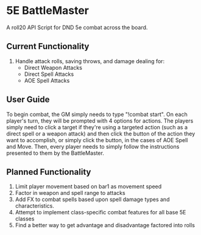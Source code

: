 # 5E BattleMaster
A roll20 API Script for DND 5e combat across the board.

## Current Functionality
1. Handle attack rolls, saving throws, and damage dealing for:
    * Direct Weapon Attacks
    * Direct Spell Attacks
    * AOE Spell Attacks

## User Guide
To begin combat, the GM simply needs to type "!combat start". On each player's turn, they will be prompted with 4 options for actions. The players simply need to click a target if they're using a targeted action (such as a direct spell or a weapon attack) and then click the button of the action they want to accomplish, or simply click the button, in the cases of AOE Spell and Move. Then, every player needs to simply follow the instructions presented to them by the BattleMaster.

## Planned Functionality
1. Limit player movement based on bar1 as movement speed
2. Factor in weapon and spell range to attacks
3. Add FX to combat spells based upon spell damage types and characteristics.
4. Attempt to implement class-specific combat features for all base 5E classes
5. Find a better way to get advantage and disadvantage factored into rolls